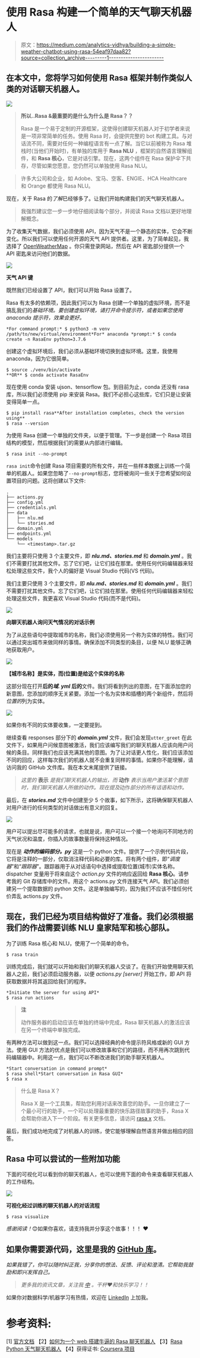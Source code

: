 # 使用 Rasa 构建一个简单的天气聊天机器人

> 原文：<https://medium.com/analytics-vidhya/building-a-simple-weather-chatbot-using-rasa-54eaf97daa82?source=collection_archive---------1----------------------->

## 在本文中，您将学习如何使用 Rasa 框架并制作类似人类的对话聊天机器人。

![](img/f3e712209a0a43d993cef9543adca4a6.png)

> **所以..Rasa &最重要的是什么为什么是 Rasa？？**
> 
> Rasa 是一个易于定制的开源框架，这使得创建聊天机器人对于初学者来说是一项非常简单的任务。使用 Rasa 时，会提供完整的 bot 构建工具。与对话流不同，需要对任何一种编程语言有一点了解。当它以前被称为 Rasa 堆栈时(当他们开始时)，有单独的库用于 **Rasa NLU** ，框架的自然语言理解组件，和 **Rasa 核心**，它是对话引擎。现在，这两个组件在 Rasa 保护伞下共存，尽管如果您愿意，您仍然可以单独使用 Rasa NLU。

> 许多大公司和企业，如 Adobe、宝马、空客、ENGIE、HCA Healthcare 和 Orange 都使用 Rasa NLU。

现在，关于 Rasa 的*了解*已经够多了。让我们开始构建我们的天气聊天机器人。

> 我强烈建议您一步一步地仔细阅读每个部分，并阅读 Rasa 文档以更好地理解概念。

为了收集天气数据，我们必须使用 API，因为天气不是一个静态的实体，它会不断变化。所以我们可以使用任何开源的天气 API 提供者。这里，为了简单起见，我选择了 [OpenWeatherMap](https://openweathermap.org/) 。你只需登录网站，然后在 API 密匙部分提供一个 API 密匙来访问他们的数据。

![](img/744af5e2d3d5665138c9111f3919e1ba.png)

**天气 API 键**

既然我们已经设置了 API，我们可以开始 Rasa 设置了。

Rasa 有太多的依赖项，因此我们可以为 Rasa 创建一个单独的虚拟环境，而不是搞乱我们的*基础环境。要创建虚拟环境，请打开命令提示符，或者如果您使用 anaconda 提示符，效果会更好。*

```
*For command prompt:* $ python3 -m venv /path/to/new/virtual/environment*For* anaconda *prompt:* $ conda create -n RasaEnv python=3.7.6
```

创建这个虚拟环境后，我们必须从基础环境切换到虚拟环境。这里，我使用 anaconda，因为它很简单。

```
$ source ./venv/bin/activate
**OR** $ conda activate RasaEnv
```

现在使用 conda 安装 ujson、tensorflow 包。到目前为止，conda 还没有 rasa 库，所以我们必须使用 pip 来安装 Rasa。我们不必担心这些库，它们只是让安装变得简单一点。

```
$ pip install rasa**After installation completes, check the version using**
$ rasa --version
```

为使用 Rasa 创建一个单独的文件夹，以便于管理。下一步是创建一个 Rasa 项目结构的模型，然后根据我们的需要从内部进行编辑。

```
$ rasa init --no-prompt
```

`rasa init`命令创建 Rasa 项目需要的所有文件，并在一些样本数据上训练一个简单的机器人。如果您忽略了`--no-prompt`标志，您将被询问一些关于您希望如何设置项目的问题。这将创建以下文件:

```
.
├── actions.py
├── config.yml
├── credentials.yml
├── data
│   ├── nlu.md
│   └── stories.md
├── domain.yml
├── endpoints.yml
└── models
    └── <timestamp>.tar.gz
```

我们主要将只使用 3 个主要文件，即 ***nlu.md、stories.md*** 和 ***domain.yml*** 。我们不需要打扰其他文件。忘了它们吧，让它们挂在那里。使用任何代码编辑器来轻松处理这些文件，我个人的偏好是 Visual Studio 代码(VS 代码)。

我们主要只使用 3 个主要文件，即 ***nlu.md、stories.md*** 和 ***domain.yml*** 。我们不需要打扰其他文件。忘了它们吧，让它们挂在那里。使用任何代码编辑器来轻松处理这些文件，我更喜欢 Visual Studio 代码(而不是代码)。

![](img/d516fdec043bee68023bea882edf2bdc.png)

**向聊天机器人询问天气情况的对话示例**

为了从这些语句中提取城市的名称，我们必须使用另一个称为实体的特性。我们可以通过突出城市来做同样的事情。确保添加不同类型的条目，以便 NLU 能够正确地获取用户。

![](img/1309e50e0d4f9e18450edce637a7f8c8.png)

**【城市名称】是实体，而(位置)是给这个实体的名称**

这部分现在打开**后的*域. yml* 后的**文件。我们将看到列出的意图，在下面添加您的新意图，您添加的顺序无关紧要。添加一个名为实体和插槽的两个新组件，然后将*位置的*列为实体。

![](img/5a60ba46300d9fa5155575c96ff778f8.png)

如果你有不同的实体要收集，一定要提到。

继续查看 responses 部分下的 ***domain.yml*** 文件，我们会发现`utter_greet` 在此文件下，如果用户问候意图被激活，我们应该编写我们的聊天机器人应该向用户问候的条目。同样我们也应该充满其他的意图。为了让对话更人性化，我们应该添加不同的回应，这样每次我们的机器人就不会重复同样的事情。如果你不能理解，请访问我的 GitHub 文件库。我在本文末尾提供了链接。

> *这里的* **表示** *是我们聊天机器人的输出，而* **动作** *表示当用户激活某个意图时，我们聊天机器人所做的动作。现在提及*动作*部分的所有话语和动作。*

最后，在 ***stories.md*** 文件中创建至少 5 个故事，如下所示，这将确保聊天机器人对用户进行的任何类型的对话做出有意义的回复。

![](img/bf89812c9da15e20d7d32e9cff356531.png)

用户可以提出尽可能多的请求，也就是说，用户可以一个接一个地询问不同地方的天气状况和温度，你插入的故事数量将保持这种情况。

现在是 ***动作的编码部分。py*** 这是一个 python 文件。提供了一个示例代码片段，它将是注释的一部分，仅取消注释代码和必要的库。将有两个组件，即“*调度器*”和“*跟踪器*”。跟踪器用于从对话语句中选择或提取位置(城市)实体名称。dispatcher 变量用于将来自这个 *action.py* 文件的响应返回给 **Rasa 核心**。请参考我的 Git 存储库中的文件。用这个 actions.py 文件连接天气 API。我们必须创建另一个提取数据的 python 文件。这是单独编写的，因为我们不应该不惜任何代价弄乱 actions.py 文件。

## 现在，我们已经为项目结构做好了准备。我们必须根据我们的作战需要训练 NLU 皇家陆军和核心部队。

为了训练 Rasa 核心和 NLU，使用了一个简单的命令。

```
$ rasa train
```

训练完成后，我们就可以开始和我们的聊天机器人交谈了。在我们开始使用聊天机器人之前，我们必须启动服务器，以便 *actions.py [server]* 开始工作，即 API 将获取数据并将其返回给我们的程序。

```
*Initiate the server for using API*
$ rasa run actions
```

> **注**
> 
> 动作服务器的启动应该在单独的终端中完成，Rasa 聊天机器人的激活应该在另一个终端中单独完成。

有两种方法可以做到这一点。我们可以选择经典的命令提示符风格或新的 GUI 方法。使用 GUI 方法的优点是我们可以修改故事和它们的路径，而不用再次跳到代码编辑器中。利用这一点，我们可以不断改进我们的助手聊天机器人。

```
*Start conversation in command prompt*
$ rasa shell*Start conversation in Rasa GUI*
$ rasa x
```

> 什么是 Rasa X？
> 
> Rasa X 是一个工具集，帮助您利用对话来改善您的助手。一旦你建立了一个最小可行的助手，一个可以处理最重要的快乐路径故事的助手，Rasa X 会帮助你进入下一个阶段。有关更多信息，请访问 [rasa x](https://rasa.com/docs/rasa-x/#improve-your-contextual-assistant-with-rasa-x) 文档。

最后，我们成功地完成了对机器人的训练，使它能够理解自然语言并做出相应的回答。

## Rasa 中可以尝试的一些附加功能

下面的可视化可以看到你的聊天机器人，也可以使用下面的命令来查看聊天机器人的工作结构。

![](img/ab2185e9889a984063acd745529738ee.png)

**可视化经过训练的聊天机器人的对话流程**

```
$ rasa visualize
```

*感谢阅读！*😊如果你喜欢，请支持我并分享这个故事！！！ ❤

## 如果你需要源代码，这里是我的 [GitHub 库](https://github.com/GowriSankar-JG/WeatherBot-using-Rasa)。

*如果我错了，你可以随时纠正我，分享你的想法、反馈、评论和澄清。它帮助我鼓励和即兴发挥自己。*

> *更多我的资讯文章，关注我* [*中*](/@SiddharthIvan) *。干杯❤和快乐学习！！*

如果你对数据科学/机器学习有热情，欢迎在 [LinkedIn](http://linkedin.com/in/gowrisankar-jg/) 上加我。

# 参考资料:

[1] [官方文档](https://rasa.com/docs/)
【2】[如何为一个 web 搭建牛逼的 Rasa 聊天机器人](/front-end-weekly/how-to-build-awesome-rasa-chatbot-for-a-web-ce4a9acafd3b)
【3】[Rasa Python 天气聊天机器人](/coinmonks/rasa-python-weather-chatbot-51fc218d346d)
【4】获得证书: [Coursera 项目](https://www.coursera.org/projects/chatbot-rasa-python)